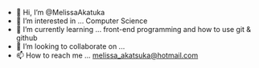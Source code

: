 - 👋 Hi, I’m @MelissaAkatuka
- 👀 I’m interested in ... Computer Science
- 🌱 I’m currently learning ... front-end programming and how to use git & github
- 💞️ I’m looking to collaborate on ...
- 📫 How to reach me ... melissa_akatsuka@hotmail.com

<!---
MelissaAkatuka/MelissaAkatuka is a ✨ special ✨ repository because its `README.md` (this file) appears on your GitHub profile.
You can click the Preview link to take a look at your changes.
--->
